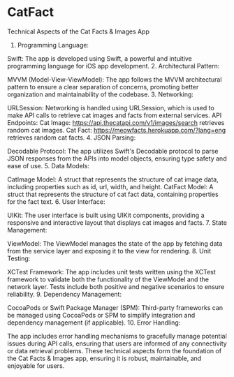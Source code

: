 # CatFact
Technical Aspects of the Cat Facts & Images App
1. Programming Language:

Swift: The app is developed using Swift, a powerful and intuitive programming language for iOS app development.
2. Architectural Pattern:

MVVM (Model-View-ViewModel): The app follows the MVVM architectural pattern to ensure a clear separation of concerns, promoting better organization and maintainability of the codebase.
3. Networking:

URLSession: Networking is handled using URLSession, which is used to make API calls to retrieve cat images and facts from external services.
API Endpoints:
Cat Image: https://api.thecatapi.com/v1/images/search retrieves random cat images.
Cat Fact: https://meowfacts.herokuapp.com/?lang=eng retrieves random cat facts.
4. JSON Parsing:

Decodable Protocol: The app utilizes Swift's Decodable protocol to parse JSON responses from the APIs into model objects, ensuring type safety and ease of use.
5. Data Models:

CatImage Model: A struct that represents the structure of cat image data, including properties such as id, url, width, and height.
CatFact Model: A struct that represents the structure of cat fact data, containing properties for the fact text.
6. User Interface:

UIKit: The user interface is built using UIKit components, providing a responsive and interactive layout that displays cat images and facts.
7. State Management:

ViewModel: The ViewModel manages the state of the app by fetching data from the service layer and exposing it to the view for rendering.
8. Unit Testing:

XCTest Framework: The app includes unit tests written using the XCTest framework to validate both the functionality of the ViewModel and the network layer. Tests include both positive and negative scenarios to ensure reliability.
9. Dependency Management:

CocoaPods or Swift Package Manager (SPM): Third-party frameworks can be managed using CocoaPods or SPM to simplify integration and dependency management (if applicable).
10. Error Handling:

The app includes error handling mechanisms to gracefully manage potential issues during API calls, ensuring that users are informed of any connectivity or data retrieval problems.
These technical aspects form the foundation of the Cat Facts & Images app, ensuring it is robust, maintainable, and enjoyable for users.






